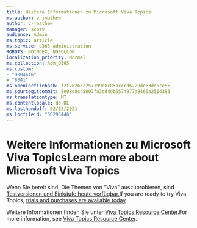 ```yaml
---
title: Weitere Informationen zu Microsoft Viva Topics
ms.author: v-jmathew
author: v-jmathew
manager: scotv
audience: Admin
ms.topic: article
ms.service: o365-administration
ROBOTS: NOINDEX, NOFOLLOW
localization_priority: Normal
ms.collection: Adm_O365
ms.custom:
- "9004616"
- "8341"
ms.openlocfilehash: f2f76263c257199d8c85acccd6220de63dd5ce55
ms.sourcegitcommit: 8e08d8c45807fa3dd4db6574977a8466a2514383
ms.translationtype: MT
ms.contentlocale: de-DE
ms.lasthandoff: 02/18/2021
ms.locfileid: "50295446"
---
```

# <a name="learn-more-about-microsoft-viva-topics"></a><span data-ttu-id="55b63-102">Weitere Informationen zu Microsoft Viva Topics</span><span class="sxs-lookup"><span data-stu-id="55b63-102">Learn more about Microsoft Viva Topics</span></span>

<span data-ttu-id="55b63-103">Wenn Sie bereit sind, Die Themen von "Viva" auszuprobieren, sind [Testversionen und Einkäufe heute verfügbar.](https://aka.ms/BuyVivaTopics)</span><span class="sxs-lookup"><span data-stu-id="55b63-103">If you are ready to try Viva Topics, [trials and purchases are available today](https://aka.ms/BuyVivaTopics).</span></span>

<span data-ttu-id="55b63-104">Weitere Informationen finden Sie unter [Viva Topics Resource Center](https://aka.ms/viva/topics/resources).</span><span class="sxs-lookup"><span data-stu-id="55b63-104">For more information, see [Viva Topics Resource Center](https://aka.ms/viva/topics/resources).</span></span>
